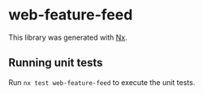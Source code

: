 # web-feature-feed

This library was generated with [Nx](https://nx.dev).

## Running unit tests

Run `nx test web-feature-feed` to execute the unit tests.
